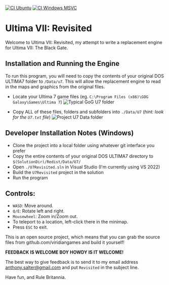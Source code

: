 [![CI Ubuntu][ubuntu-badge]][ubuntu-url]
[![CI Windows MSVC][win-msvc-badge]][win-msvc-url]

# Ultima VII: Revisited

Welcome to Ultima VII: Revisited, my attempt to write a replacement engine for Ultima VII: The Black Gate.

## Installation and Running the Engine

To run this program, you will need to copy the contents of your original DOS ULTIMA7 folder to `/Data/u7`.  This
will allow the replacement engine to read in the maps and graphics from the original files.

- Locate your Ultima 7 game files (eg. `C:\Program Files (x86)\GOG Galaxy\Games\Ultima 7`)
![Typical GoG U7 folder](./screenshots/install-1.png)

- Copy ALL of these files, folders and subfolders into `./Data/U7` (*hint: look for the `U7.txt` file*)
![Project U7 Data folder](./screenshots/install-2.png)


## Developer Installation Notes (Windows)

- Clone the project into a local folder using whatever git interface you prefer
- Copy the entire contents of your original DOS ULTIMA7 directory to `$(SolutionDir)/Redist/Data/U7/`
- Open `./U7Revisited.sln` in Visual Studio (I'm currently using VS 2022)
- Build the `U7Revisited` project in the solution
- Run the program

## Controls:

- `WASD`:  Move around.
- `Q/E`:  Rotate left and right.
- `Mousewheel`:  Zoom in/Zoom out.
- To teleport to a location, left-click there in the minimap.
- Press `ESC` to exit.

This is an open source project, which means that you can grab the source files from github.com/viridiangames and
build it yourself!

**FEEDBACK IS WELCOME BOY HOWDY IS IT WELCOME!** 

The best way to give feedback is to send it to my email address anthony.salter@gmail.com and put `Revisited` in
the subject line.

Have fun, and Rule Britannia.

[ubuntu-badge]:   https://img.shields.io/github/actions/workflow/status/rsaarelm/U7Revisited/ci-linux.yml?label=CI%20Ubuntu&logo=Ubuntu&logoColor=white
[win-msvc-badge]: https://img.shields.io/github/actions/workflow/status/rsaarelm/U7Revisited/ci-windows.yml?label=CI%20Windows%2FMSVC&logo=Windows&logoColor=white

[ubuntu-url]:   https://github.com/rsaarelm/U7Revisited/actions/workflows/ci-linux.yml
[win-msvc-url]: https://github.com/rsaarelm/U7Revisited/actions/workflows/ci-windows.yml
